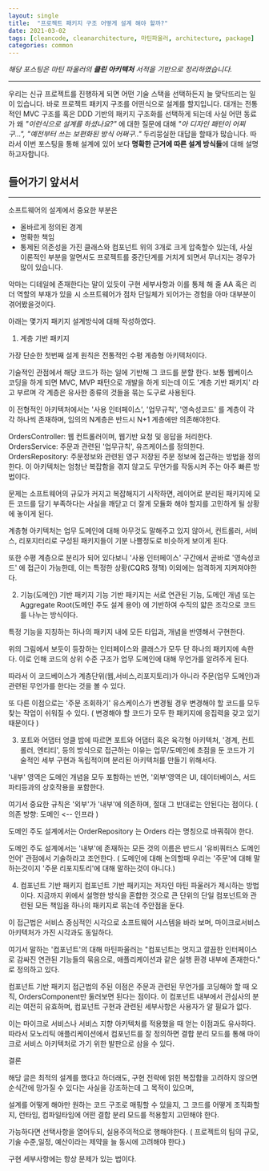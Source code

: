 ```yaml
---
layout: single
title:  "프로젝트 패키지 구조 어떻게 설계 해야 할까?"
date: 2021-03-02
tags: [cleancode, cleanarchitecture, 마틴파울러, architecture, package]
categories: common
---
```

_해당 포스팅은 마틴 파울러의 **클린 아키텍처** 서적을 기반으로 정리하였습니다._
___

우리는 신규 프로젝트를 진행하게 되면 어떤 기술 스택을 선택하든지 늘 맞닥뜨리는 일이 있습니다. 바로 프로젝트 패키지 구조를 어떤식으로 설계를 할지입니다.
대개는 전통적인 MVC 구조를 혹은 DDD 기반의 패키지 구조화를 선택하게 되는데 사실 어떤 동료가 왜 _"이런식으로 설계를 하셨나요?"_ 에 대한 질문에 대해 _"아 디자인 패턴이 어찌구...", "예전부터 쓰는 보편화된 방식 어쩌구.."_ 두리뭉실한 대답을 할때가 많습니다.
따라서 이번 포스팅을 통해 설계에 있어 보다 **명확한 근거에 따른 설계 방식들**에 대해 설명하고자합니다. 

## 들어가기 앞서서
--- 

소프트웨어의 설계에서 중요한 부분은
- 올바르게 정의된 경계
- 명확한 책임
- 통제된 의존성을 가진 클래스와 컴포넌트
위의 3개로 크게 압축할수 있는데, 사실 이론적인 부분을 알면서도 프로젝트를 중간단계를 거치게 되면서 무너지는 경우가 많이 있습니다.

악마는 디테일에 존재한다는 말이 있듯이 구현 세부사항과 이를 통제 해 줄 AA 혹은 리더 역할의 부재가 있을 시 소프트웨어가 점차 단일체가 되어가는 경험을 아마 대부분이 겪어봤을것이다.

아래는 몇가지 패키지 설계방식에 대해 작성하였다.


01. 계층 기반 패키지

가장 단순한 첫번째 설계 원칙은 전통적인 수평 계층형 아키텍처이다.



기술적인 관점에서 해당 코드가 하는 일에 기반해 그 코드를 분할 한다. 보통 웹베이스 코딩을 하게 되면 MVC, MVP 패턴으로 개발을 하게 되는데 이도 '계층 기반 패키지' 라고 부르며 각 계층은 유사한 종류의 것들을 묶는 도구로 사용된다.

이 전형적인 아키텍처에서는 '사용 인터페이스', '업무규칙', '영속성코드' 를 계층이 각각 하나씩 존재하며,  임의의 N계층은 반드시 N+1 계층에만 의존해야한다.

OrdersController: 웹 컨트롤러이며, 웹기반 요청 및 응답을 처리한다.
OrdersService: 주문과 관련된 '업무규칙', 유즈케이스를 정의한다.
OrdersRepository: 주문정보와 관련된 영구 저장된 주문 정보에 접근하는 방법을 정의한다.
이 아키텍처는 엄청난 복잡함을 겪지 않고도 무언가를 작동시켜 주는 아주 빠른 방법이다.

문제는 소프트웨어의 규모가 커지고 복잡해지기 시작하면, 레이어로 분리된 패키지에 모든 코드를 담기 부족하다는 사실을 깨닫고 더 잘게 모듈화 해야 할지를 고민하게 될 상황에 놓이게 된다.

계층형 아키텍처는 업무 도메인에 대해 아무것도 말해주고 있지 않아서, 컨트롤러, 서비스, 리포지터리로 구성된 패키지들이 기분 나쁠정도로 비슷하게 보이게 된다.

또한 수평 계층으로 분리가 되어 있다보니  '사용 인터페이스' 구간에서 곧바로  '영속성코드' 에 접근이 가능한데, 이는 특정한 상황(CQRS 정책) 이외에는 엄격하게 지켜져야한다.

02. 기능(도메인) 기반 패키지
    기능 기반 패키지는 서로 연관된 기능, 도메인 개념 또는 Aggregate Root(도메인 주도 설계 용어) 에 기반하여 수직의 얇은 조각으로 코드를 나누는 방식이다.

특정 기능을 지칭하는 하나의 패키지 내에 모든 타입과, 개념을 반영해서 구현한다.



위의 그림에서 보듯이 등장하는 인터페이스와 클래스가 모두 단 하나의 패키지에 속한다. 이로 인해 코드의 상위 수준 구조가 업무 도메인에 대해 무언가를 알려주게 된다.

따라서 이 코드베이스가 계층단위(웹,서비스,리포지토리)가 아니라 주문(업무 도메인)과 관련된 무언가를 한다는 것을 볼 수 있다.

또 다른 이점으로는 '주문 조회하기' 유스케이스가 변경될 경우 변경해야 할 코드를 모두 찾는 작업이 쉬워질 수 있다. ( 변경해야 할 코드가 모두 한 패키지에 응집력을 갖고 있기 때문이다 )



03. 포트와 어댑터
    엉클 밥에 따르면 포트와 어댑터 혹은 육각형 아키텍처, '경계, 컨트롤러, 엔티티', 등의 방식으로 접근하는 이유는 업무/도메인에 초점을 둔 코드가 기술적인 세부 구현과 독립적이며 분리된 아키텍처를 만들기 위해서다.



'내부' 영역은 도메인 개념을 모두 포함하는 반면, '외부'영역은 UI, 데이터베이스, 서드파티등과의 상호작용을 포함한다.

여기서 중요한 규칙은 '외부'가 '내부'에 의존하며,  절대 그 반대로는 안된다는 점이다. ( 의존 방향: 도메인 <-- 인프라 )



도메인 주도 설계에서는 OrderRepository 는  Orders 라는 명칭으로 바꿔줘야 한다.

도메인 주도 설계에서는 '내부'에 존재하는 모든 것의 이름은 반드시 '유비쿼터스 도메인 언어' 관점에서 기술하라고 조언한다. ( 도메인에 대해 논의할때 우리는 '주문'에 대해 말하는것이지 '주문 리포지토리'에 대해 말하는것이 아니다.)



04. 컴포넌트 기반 패키지
    컴포넌트 기반 패키지는 저자인 마틴 파울러가 제시하는 방법이다. 지금까지 위에서 설명한 방식을 혼합한 것으로 큰 단위의 단일 컴포넌트와 관련된 모든 책임을 하나의 패키지로 묶는데 주안점을 둔다.

이 접근법은 서비스 중심적인 시각으로 소프트웨어 시스템을 바라 보며, 마이크로서비스 아키텍처가 가진 시각과도 동일하다.



여기서 말하는 '컴포넌트'의 대해 마틴파울러는 "컴포넌트는 멋지고 깔끔한 인터페이스로 감싸진 연관된 기능들의 묶음으로, 애플리케이션과 같은 실행 환경 내부에 존재한다." 로 정의하고 있다.

컴포넌트 기반 패키지 접근법의 주된 이점은 주문과 관련된 무언가를 코딩해야 할 때 오직, OrdersComponent만 둘러보면 된다는 점이다. 이 컴포넌트 내부에서 관심사의 분리는 여전히 유효하며, 컴포넌트 구현과 관련된 세부사항은 사용자가 알 필요가 없다.

이는 마이크로 서비스나 서비스 지향 아키텍처를 적용했을 때 얻는 이점과도 유사하다. 따라서 모노리틱 애플리케이션에서 컴포넌트를 잘 정의하면 결합 분리 모드를 통해 마이크로 서비스 아키텍처로 가기 위한 발판으로 삼을 수 있다.



결론


해당 글은 최적의 설계를 했다고 하더래도, 구현 전략에 얽힌 복잡함을 고려하지 않으면 순식간에 망가질 수 있다는 사실을 강조하는데 그 목적이 있으며,

설계를 어떻게 해야만 원하는 코드 구조로 매핑할 수 있을지, 그 코드를 어떻게 조직화할지, 런타임, 컴파일타임에 어떤 결합 분리 모드를 적용할지 고민해야 한다.

가능하다면 선택사항을 열어두되, 실용주의적으로 행해야한다. ( 프로젝트의 팀의 규모, 기술 수준,일정, 예산이라는 제약을 늘 동시에 고려해야 한다.)



구현 세부사항에는 항상 문제가 있는 법이다.